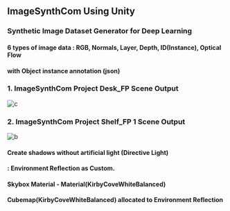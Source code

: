 ## ImageSynthCom Using Unity 
### Synthetic Image Dataset Generator for Deep Learning
####  6 types of image data : RGB, Normals, Layer, Depth, ID(Instance), Optical Flow
#### with Object instance annotation (json)

### 1. ImageSynthCom Project Desk_FP Scene Output
![c](https://user-images.githubusercontent.com/38905066/119690556-c2e9e100-be84-11eb-970c-bd1a09982e53.PNG)
 
### 2. ImageSynthCom Project Shelf_FP 1 Scene Output
![b](https://user-images.githubusercontent.com/38905066/119690579-c67d6800-be84-11eb-9ade-ae5b09c1dd2e.PNG)

#### Create shadows without artificial light (Directive Light)
#### : Environment Reflection as Custom.

#### Skybox Material - Material(KirbyCoveWhiteBalanced)
#### Cubemap(KirbyCoveWhiteBalanced) allocated to Environment Reflection
